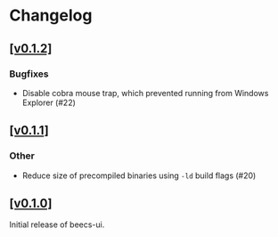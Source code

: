 # Changelog

## [[v0.1.2]](https://github.com/mlange-42/beecs-ui/compare/v0.1.1...v0.1.2)

### Bugfixes

* Disable cobra mouse trap, which prevented running from Windows Explorer (#22)

## [[v0.1.1]](https://github.com/mlange-42/beecs-ui/compare/v0.1.0...v0.1.1)

### Other

* Reduce size of precompiled binaries using `-ld` build flags (#20)

## [[v0.1.0]](https://github.com/mlange-42/beecs-ui/tree/v0.1.0)

Initial release of beecs-ui.
